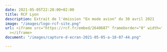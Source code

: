 ```yaml
---
date: 2021-05-05T22:28:00+02:00
title: RCF Lyon
description: Extrait de l'émission "En mode avion" du 30 avril 2021
image: "/images/logo-rcf-site.png"
url: <iframe src="https://rcf.fr/embed/2640687" frameborder="0" width="100%" height="220"
  ></iframe>
document: "/images/capture-d-ecran-2021-05-05-a-18-07-44.png"

---
```

